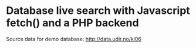 # Database live search with Javascript fetch() and a PHP backend

Source data for demo database:
http://data.udir.no/kl06